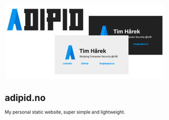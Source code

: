 ![Adipid logo](.github/img/banner.png)
# adipid.no
My personal static website, super simple and lightweight.